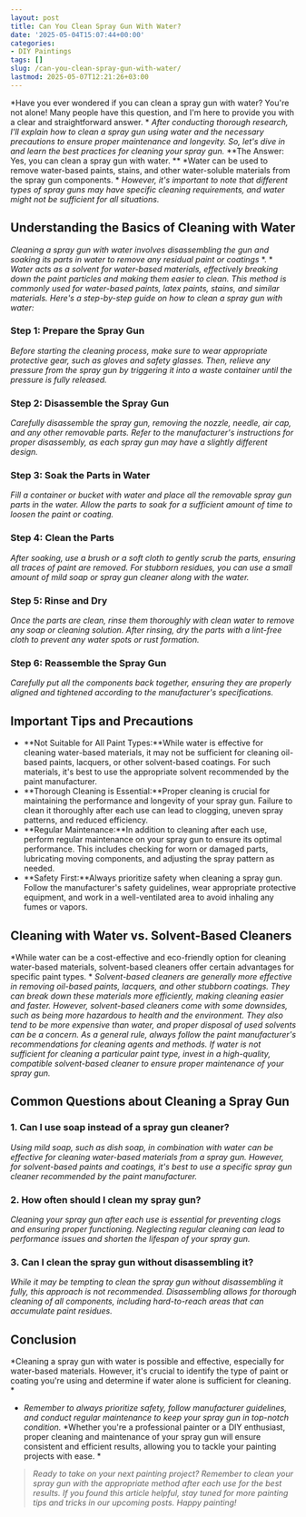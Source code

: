 ```yaml
---
layout: post
title: Can You Clean Spray Gun With Water?
date: '2025-05-04T15:07:44+00:00'
categories:
- DIY Paintings
tags: []
slug: /can-you-clean-spray-gun-with-water/
lastmod: 2025-05-07T12:21:26+03:00
---
```


*Have you ever wondered if you can clean a spray gun with water? You're not alone! Many people have this question, and I'm here to provide you with a clear and straightforward answer. *
*After conducting thorough research, I'll explain how to clean a spray gun using water and the necessary precautions to ensure proper maintenance and longevity. So, let's dive in and learn the best practices for cleaning your spray gun.*
**The Answer: Yes, you can clean a spray gun with water. **
*Water can be used to remove water-based paints, stains, and other water-soluble materials from the spray gun components. *
*However, it's important to note that different types of spray guns may have specific cleaning requirements, and water might not be sufficient for all situations.*
## **Understanding the Basics of Cleaning with Water**
*Cleaning a spray gun with water involves disassembling the gun and soaking its parts in water to remove any residual paint or coatings*
*. *
*Water acts as a solvent for water-based materials, effectively breaking down the paint particles and making them easier to clean. This method is commonly used for water-based paints, latex paints, stains, and similar materials.*
*Here's a step-by-step guide on how to clean a spray gun with water:*
### **Step 1: Prepare the Spray Gun**
*Before starting the cleaning process, make sure to wear appropriate protective gear, such as gloves and safety glasses. Then, relieve any pressure from the spray gun by triggering it into a waste container until the pressure is fully released.*
### **Step 2: Disassemble the Spray Gun**
*Carefully disassemble the spray gun, removing the nozzle, needle, air cap, and any other removable parts. Refer to the manufacturer's instructions for proper disassembly, as each spray gun may have a slightly different design.*
### **Step 3: Soak the Parts in Water**
*Fill a container or bucket with water and place all the removable spray gun parts in the water. Allow the parts to soak for a sufficient amount of time to loosen the paint or coating.*
### **Step 4: Clean the Parts**
*After soaking, use a brush or a soft cloth to gently scrub the parts, ensuring all traces of paint are removed. For stubborn residues, you can use a small amount of mild soap or spray gun cleaner along with the water.*
### **Step 5: Rinse and Dry**
*Once the parts are clean, rinse them thoroughly with clean water to remove any soap or cleaning solution. After rinsing, dry the parts with a lint-free cloth to prevent any water spots or rust formation.*
### **Step 6: Reassemble the Spray Gun**
*Carefully put all the components back together, ensuring they are properly aligned and tightened according to the manufacturer's specifications.*
## **Important Tips and Precautions**
- **Not Suitable for All Paint Types:**While water is effective for cleaning water-based materials, it may not be sufficient for cleaning oil-based paints, lacquers, or other solvent-based coatings. For such materials, it's best to use the appropriate solvent recommended by the paint manufacturer.
- **Thorough Cleaning is Essential:**Proper cleaning is crucial for maintaining the performance and longevity of your spray gun. Failure to clean it thoroughly after each use can lead to clogging, uneven spray patterns, and reduced efficiency.
- **Regular Maintenance:**In addition to cleaning after each use, perform regular maintenance on your spray gun to ensure its optimal performance. This includes checking for worn or damaged parts, lubricating moving components, and adjusting the spray pattern as needed.
- **Safety First:**Always prioritize safety when cleaning a spray gun. Follow the manufacturer's safety guidelines, wear appropriate protective equipment, and work in a well-ventilated area to avoid inhaling any fumes or vapors.
## **Cleaning with Water vs. Solvent-Based Cleaners**
*While water can be a cost-effective and eco-friendly option for cleaning water-based materials, solvent-based cleaners offer certain advantages for specific paint types. *
*Solvent-based cleaners are generally more effective in removing oil-based paints, lacquers, and other stubborn coatings. They can break down these materials more efficiently, making cleaning easier and faster.*
*However, solvent-based cleaners come with some downsides, such as being more hazardous to health and the environment. They also tend to be more expensive than water, and proper disposal of used solvents can be a concern.*
*As a general rule, always follow the paint manufacturer's recommendations for cleaning agents and methods. If water is not sufficient for cleaning a particular paint type, invest in a high-quality, compatible solvent-based cleaner to ensure proper maintenance of your spray gun.*
## **Common Questions about Cleaning a Spray Gun**
### **1. Can I use soap instead of a spray gun cleaner?**
*Using mild soap, such as dish soap, in combination with water can be effective for cleaning water-based materials from a spray gun. However, for solvent-based paints and coatings, it's best to use a specific spray gun cleaner recommended by the paint manufacturer.*
### **2. How often should I clean my spray gun?**
*Cleaning your spray gun after each use is essential for preventing clogs and ensuring proper functioning. Neglecting regular cleaning can lead to performance issues and shorten the lifespan of your spray gun.*
### **3. Can I clean the spray gun without disassembling it?**
*While it may be tempting to clean the spray gun without disassembling it fully, this approach is not recommended. Disassembling allows for thorough cleaning of all components, including hard-to-reach areas that can accumulate paint residues.*
## **Conclusion**
*Cleaning a spray gun with water is possible and effective, especially for water-based materials. However, it's crucial to identify the type of paint or coating you're using and determine if water alone is sufficient for cleaning. *
- *Remember to always prioritize safety, follow manufacturer guidelines, and conduct regular maintenance to keep your spray gun in top-notch condition.*
*Whether you're a professional painter or a DIY enthusiast, proper cleaning and maintenance of your spray gun will ensure consistent and efficient results, allowing you to tackle your painting projects with ease. *
> *Ready to take on your next painting project? Remember to clean your spray gun with the appropriate method after each use for the best results. If you found this article helpful, stay tuned for more painting tips and tricks in our upcoming posts. Happy painting!*

